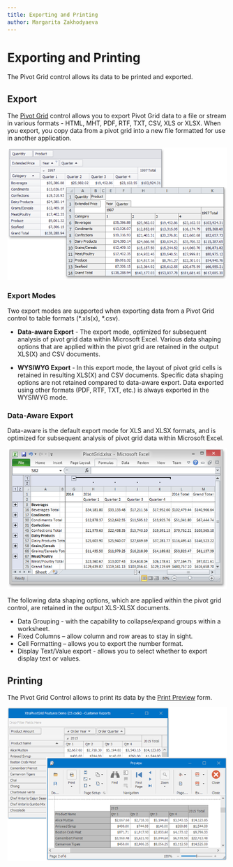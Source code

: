 ```yaml
---
title: Exporting and Printing
author: Margarita Zakhodyaeva
---
```

# Exporting and Printing

The Pivot Grid control allows its data to be printed and exported.

## Export

The [Pivot Grid](../../pivot-table.md) control allows you to export Pivot Grid data to a file or stream in various formats - HTML, MHT, PDF, RTF, TXT, CSV, XLS or XLSX. When you export, you copy data from a pivot grid into a new file formatted for use in another application. 

 ![exporting](../../../images/exporting.png)

 ### Export Modes

Two export modes are supported when exporting data from a Pivot Grid control to table formats (*.xls(x), *.csv).

* **Data-aware Export** - The export mode, optimized for subsequent analysis of pivot grid data within Microsoft Excel. Various data shaping options that are applied within the pivot grid are retained in the output XLS(X) and CSV documents.

* **WYSIWYG Export** - In this export mode, the layout of pivot grid cells is retained in resulting XLS(X) and CSV documents. Specific data shaping options are not retained compared to data-aware export.
Data exported using other formats (PDF, RTF, TXT, etc.) is always exported in the WYSIWYG mode.

### Data-Aware Export

Data-aware is the default export mode for XLS and XLSX formats, and is optimized for subsequent analysis of pivot grid data within Microsoft Excel.

![data-aware-export](../../../images/data-aware-export.png)

The following data shaping options, which are applied within the pivot grid control, are retained in the output XLS-XLSX documents.

* Data Grouping - with the capability to collapse/expand groups within a worksheet.
* Fixed Columns – allow column and row areas to stay in sight.
* Cell Formatting – allows you to export the number format.
* Display Text/Value export - allows you to select whether to export display text or values.

## Printing

The Pivot Grid Control allows to print its data by the [Print Preview](../../print-preview/print-preview-for-winforms.md) form.

 ![printing](../../../images/printing.png)

